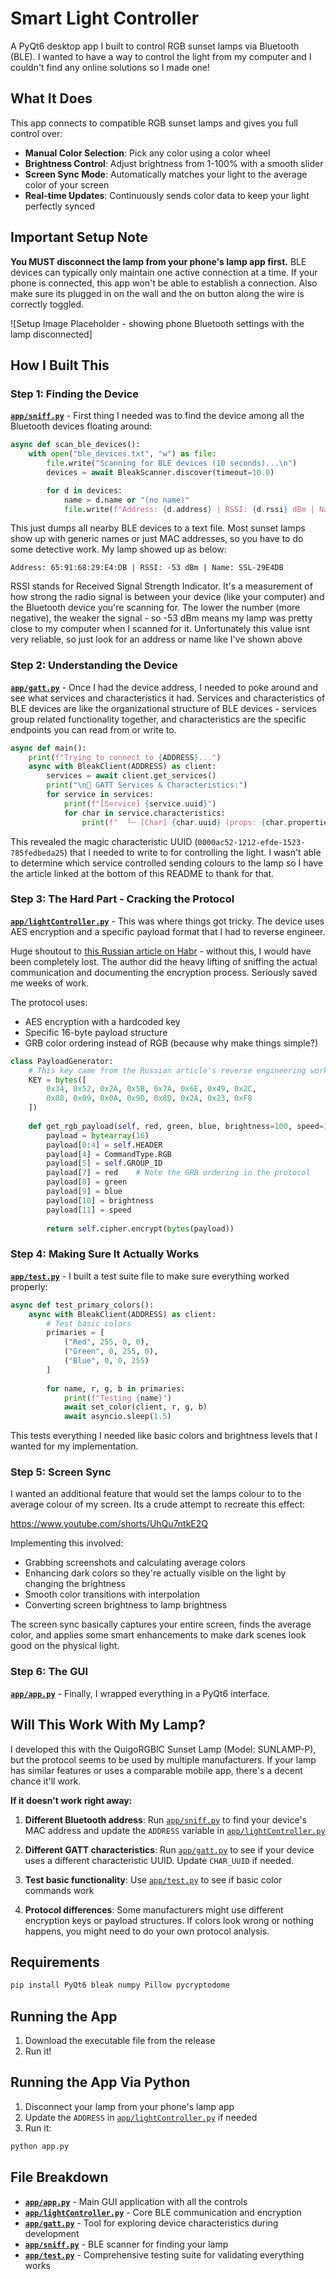 # Smart Light Controller

A PyQt6 desktop app I built to control RGB sunset lamps via Bluetooth (BLE). I wanted to have a way to control the light from my computer and I couldn't find any online solutions so I made one!

## What It Does

This app connects to compatible RGB sunset lamps and gives you full control over:
- **Manual Color Selection**: Pick any color using a color wheel
- **Brightness Control**: Adjust brightness from 1-100% with a smooth slider
- **Screen Sync Mode**: Automatically matches your light to the average color of your screen
- **Real-time Updates**: Continuously sends color data to keep your light perfectly synced

## Important Setup Note

**You MUST disconnect the lamp from your phone's lamp app first.** BLE devices can typically only maintain one active connection at a time. If your phone is connected, this app won't be able to establish a connection. Also make sure its plugged in on the wall and the on button along the wire is correctly toggled.

![Setup Image Placeholder - showing phone Bluetooth settings with the lamp disconnected]

## How I Built This

### Step 1: Finding the Device

**[`app/sniff.py`](app/sniff.py)** - First thing I needed was to find the device among all the Bluetooth devices floating around:

```python
async def scan_ble_devices():
    with open("ble_devices.txt", "w") as file:
        file.write("Scanning for BLE devices (10 seconds)...\n")
        devices = await BleakScanner.discover(timeout=10.0)

        for d in devices:
            name = d.name or "(no name)"
            file.write(f"Address: {d.address} | RSSI: {d.rssi} dBm | Name: {name}\n")
```

This just dumps all nearby BLE devices to a text file. Most sunset lamps show up with generic names or just MAC addresses, so you have to do some detective work. My lamp showed up as below:

```
Address: 65:91:68:29:E4:DB | RSSI: -53 dBm | Name: SSL-29E4DB
```

RSSI stands for Received Signal Strength Indicator. It's a measurement of how strong the radio signal is between your device (like your computer) and the Bluetooth device you're scanning for. The lower the number (more negative), the weaker the signal - so -53 dBm means my lamp was pretty close to my computer when I scanned for it. Unfortunately this value isnt very reliable, so just look for an address or name like I've shown above


### Step 2: Understanding the Device

**[`app/gatt.py`](app/gatt.py)** - Once I had the device address, I needed to poke around and see what services and characteristics it had. Services and characteristics of BLE devices are like the organizational structure of BLE devices - services group related functionality together, and characteristics are the specific endpoints you can read from or write to.

```python
async def main():
    print(f"Trying to connect to {ADDRESS}...")
    async with BleakClient(ADDRESS) as client:
        services = await client.get_services()
        print("\n🧩 GATT Services & Characteristics:")
        for service in services:
            print(f"[Service] {service.uuid}")
            for char in service.characteristics:
                print(f"  └─ [Char] {char.uuid} (props: {char.properties})")
```

This revealed the magic characteristic UUID (`0000ac52-1212-efde-1523-785fedbeda25`) that I needed to write to for controlling the light. I wasn't able to determine which service controlled sending colours to the lamp so I have the article linked at the bottom of this README to thank for that.

### Step 3: The Hard Part - Cracking the Protocol

**[`app/lightController.py`](app/lightController.py)** - This was where things got tricky. The device uses AES encryption and a specific payload format that I had to reverse engineer. 

Huge shoutout to [this Russian article on Habr](https://habr.com/ru/articles/722412/) - without this, I would have been completely lost. The author did the heavy lifting of sniffing the actual communication and documenting the encryption process. Seriously saved me weeks of work.

The protocol uses:
- AES encryption with a hardcoded key
- Specific 16-byte payload structure
- GRB color ordering instead of RGB (because why make things simple?)

```python
class PayloadGenerator:
    # This key came from the Russian article's reverse engineering work
    KEY = bytes([
        0x34, 0x52, 0x2A, 0x5B, 0x7A, 0x6E, 0x49, 0x2C,
        0x08, 0x09, 0x0A, 0x9D, 0x8D, 0x2A, 0x23, 0xF8
    ])
    
    def get_rgb_payload(self, red, green, blue, brightness=100, speed=100):
        payload = bytearray(16)
        payload[0:4] = self.HEADER
        payload[4] = CommandType.RGB
        payload[5] = self.GROUP_ID
        payload[7] = red    # Note the GRB ordering in the protocol
        payload[8] = green
        payload[9] = blue
        payload[10] = brightness
        payload[11] = speed
        
        return self.cipher.encrypt(bytes(payload))
```

### Step 4: Making Sure It Actually Works

**[`app/test.py`](app/test.py)** - I built a test suite file to make sure everything worked properly:

```python
async def test_primary_colors():
    async with BleakClient(ADDRESS) as client:
        # Test basic colors
        primaries = [
            ("Red", 255, 0, 0),
            ("Green", 0, 255, 0),
            ("Blue", 0, 0, 255)
        ]
        
        for name, r, g, b in primaries:
            print(f"Testing {name}")
            await set_color(client, r, g, b)
            await asyncio.sleep(1.5)
```

This tests everything I needed like basic colors and brightness levels that I wanted for my implementation.

### Step 5: Screen Sync

I wanted an additional feature that would set the lamps colour to to the average colour of my screen. Its a crude attempt to recreate this effect:

https://www.youtube.com/shorts/UhQu7ntkE2Q

Implementing this involved:
- Grabbing screenshots and calculating average colors
- Enhancing dark colors so they're actually visible on the light by changing the brightness
- Smooth color transitions with interpolation
- Converting screen brightness to lamp brightness

The screen sync basically captures your entire screen, finds the average color, and applies some smart enhancements to make dark scenes look good on the physical light.

### Step 6: The GUI

**[`app/app.py`](app/app.py)** - Finally, I wrapped everything in a PyQt6 interface.

## Will This Work With My Lamp?

I developed this with the QuigoRGBIC Sunset Lamp (Model: SUNLAMP-P), but the protocol seems to be used by multiple manufacturers. If your lamp has similar features or uses a comparable mobile app, there's a decent chance it'll work.

**If it doesn't work right away:**

1. **Different Bluetooth address**: Run [`app/sniff.py`](app/sniff.py) to find your device's MAC address and update the `ADDRESS` variable in [`app/lightController.py`](app/lightController.py)

2. **Different GATT characteristics**: Run [`app/gatt.py`](app/gatt.py) to see if your device uses a different characteristic UUID. Update `CHAR_UUID` if needed.

3. **Test basic functionality**: Use [`app/test.py`](app/test.py) to see if basic color commands work

4. **Protocol differences**: Some manufacturers might use different encryption keys or payload structures. If colors look wrong or nothing happens, you might need to do your own protocol analysis.

## Requirements

```bash
pip install PyQt6 bleak numpy Pillow pycryptodome
```

## Running the App

1. Download the executable file from the release
2. Run it!

## Running the App Via Python

1. Disconnect your lamp from your phone's lamp app
2. Update the `ADDRESS` in [`app/lightController.py`](app/lightController.py) if needed
3. Run it:

```bash
python app.py
```

## File Breakdown

- **[`app/app.py`](app/app.py)** - Main GUI application with all the controls
- **[`app/lightController.py`](app/lightController.py)** - Core BLE communication and encryption
- **[`app/gatt.py`](app/gatt.py)** - Tool for exploring device characteristics during development
- **[`app/sniff.py`](app/sniff.py)** - BLE scanner for finding your lamp
- **[`app/test.py`](app/test.py)** - Comprehensive testing suite for validating everything works

